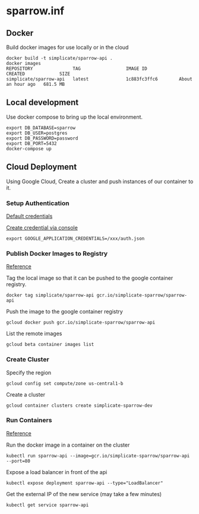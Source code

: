 # sparrow.inf

## Docker
Build docker images for use locally or in the cloud
```
docker build -t simplicate/sparrow-api .
docker images
REPOSITORY               TAG                 IMAGE ID            CREATED             SIZE
simplicate/sparrow-api   latest              1c883fc3ffc6        About an hour ago   681.5 MB
```

## Local development
Use docker compose to bring up the local environment.
```
export DB_DATABASE=sparrow
export DB_USER=postgres
export DB_PASSWORD=password
export DB_PORT=5432
docker-compose up
```

## Cloud Deployment
Using Google Cloud, Create a cluster and push instances of our container to it.

### Setup Authentication
[Default credentials](https://developers.google.com/identity/protocols/application-default-credentials)

[Create credential via console](https://console.developers.google.com/apis/credentials?project=simplicate-sparrow)
```
export GOOGLE_APPLICATION_CREDENTIALS=/xxx/auth.json
```

### Publish Docker Images to Registry
[Reference](https://cloud.google.com/container-registry/docs/pushing)

Tag the local image so that it can be pushed to the google container registry.
```
docker tag simplicate/sparrow-api gcr.io/simplicate-sparrow/sparrow-api
```

Push the image to the google container registry
```
gcloud docker push gcr.io/simplicate-sparrow/sparrow-api
```

List the remote images
```
gcloud beta container images list
```

### Create Cluster
Specify the region
```
gcloud config set compute/zone us-central1-b
```

Create a cluster
```
gcloud container clusters create simplicate-sparrow-dev
```

### Run Containers
[Reference](https://cloud.google.com/container-engine/docs/quickstart)

Run the docker image in a container on the cluster
```
kubectl run sparrow-api --image=gcr.io/simplicate-sparrow/sparrow-api --port=80
```

Expose a load balancer in front of the api
```
kubectl expose deployment sparrow-api --type="LoadBalancer"
```

Get the external IP of the new service (may take a few minutes)
```
kubectl get service sparrow-api
```
```


